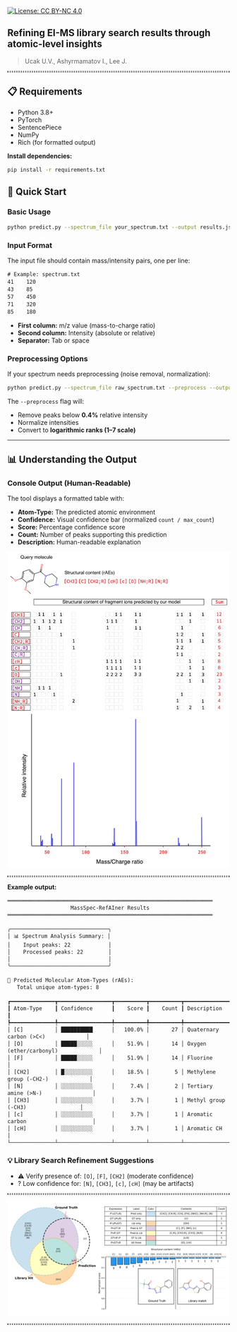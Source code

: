 [![License: CC BY-NC 4.0](https://img.shields.io/badge/License-CC_BY--NC_4.0-lightgrey.svg)](https://creativecommons.org/licenses/by-nc/4.0/)

## Refining EI-MS library search results through atomic-level insights
> Ucak U.V., Ashyrmamatov I., Lee J.

<hr style="background: transparent; border: 0.2px dashed;"/>

## 📋 Requirements

- Python 3.8+
- PyTorch
- SentencePiece
- NumPy
- Rich (for formatted output)

**Install dependencies:**
```bash
pip install -r requirements.txt
```

## 🚀 Quick Start

### Basic Usage
```bash
python predict.py --spectrum_file your_spectrum.txt --output results.json
```

### Input Format
The input file should contain mass/intensity pairs, one per line:

```txt
# Example: spectrum.txt
41    120
43    85
57    450
71    320
85    180
```

- **First column:** m/z value (mass-to-charge ratio)  
- **Second column:** Intensity (absolute or relative)  
- **Separator:** Tab or space

### Preprocessing Options
If your spectrum needs preprocessing (noise removal, normalization):

```bash
python predict.py --spectrum_file raw_spectrum.txt --preprocess --output results.json
```

The `--preprocess` flag will:
- Remove peaks below **0.4%** relative intensity  
- Normalize intensities  
- Convert to **logarithmic ranks (1–7 scale)**

---

## 📊 Understanding the Output

### Console Output (Human-Readable)
The tool displays a formatted table with:
- **Atom-Type:** The predicted atomic environment  
- **Confidence:** Visual confidence bar (normalized `count / max_count`)  
- **Score:** Percentage confidence score  
- **Count:** Number of peaks supporting this prediction  
- **Description:** Human-readable explanation  

<!-- ![Preprocessing Workflow](./assets/MSpaper_figure2.png) -->
<img src="assets/Fig5MSNew.png" alt="Interpretation" width="600" />

<hr style="background: transparent; border: 0.2px dashed;"/>

**Example output:**
```
═════════════════════════════════════════════════════════════════
                    MassSpec-RefAIner Results
═════════════════════════════════════════════════════════════════

╭───────────────────────────────╮
│ 📊 Spectrum Analysis Summary: │
│    Input peaks: 22            │
│    Processed peaks: 22        │
│                               │
╰───────────────────────────────╯

🔬 Predicted Molecular Atom-Types (rAEs):
   Total unique atom-types: 8

┏━━━━━━━━━━━━━━┳━━━━━━━━━━━━━━━━━┳━━━━━━━━━━┳━━━━━━━━━━┳━━━━━━━━━━━━━━━━━━━━━━━━━━━━━━━━━━━━━┓
┃ Atom-Type    ┃ Confidence      ┃    Score ┃    Count ┃ Description                         ┃
┡━━━━━━━━━━━━━━╇━━━━━━━━━━━━━━━━━╇━━━━━━━━━━╇━━━━━━━━━━╇━━━━━━━━━━━━━━━━━━━━━━━━━━━━━━━━━━━━━┩
│ [C]          │ ██████████      │   100.0% │       27 │ Quaternary carbon (>C<)             │
│ [O]          │ █████░░░░░      │    51.9% │       14 │ Oxygen (ether/carbonyl)             │
│ [F]          │ █████░░░░░      │    51.9% │       14 │ Fluorine                            │
│ [CH2]        │ █░░░░░░░░░      │    18.5% │        5 │ Methylene group (-CH2-)             │
│ [N]          │ ░░░░░░░░░░      │     7.4% │        2 │ Tertiary amine (>N-)                │
│ [CH3]        │ ░░░░░░░░░░      │     3.7% │        1 │ Methyl group (-CH3)                 │
│ [c]          │ ░░░░░░░░░░      │     3.7% │        1 │ Aromatic carbon                     │
│ [cH]         │ ░░░░░░░░░░      │     3.7% │        1 │ Aromatic CH                         │
└──────────────┴─────────────────┴──────────┴──────────┴─────────────────────────────────────┘
```

### 💡 Library Search Refinement Suggestions
- ⚠ Verify presence of: `[O]`, `[F]`, `[CH2]` (moderate confidence)
- ? Low confidence for: `[N]`, `[CH3]`, `[c]`, `[cH]` (may be artifacts)

<hr style="background: transparent; border: 0.2px dashed;"/>

<!-- ![Model Overview](./assets/MSpaper_figure4.png) -->
<img src="assets/biofigure.png" alt="Casestudy" width="600" />

<hr style="background: transparent; border: 0.2px dashed;"/>
